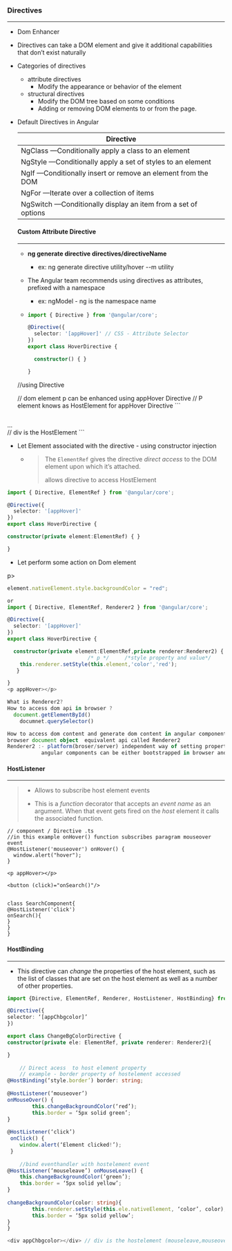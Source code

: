 ### Directives

___

- Dom Enhancer

- Directives can take a DOM element and give it additional capabilities that
  don’t exist naturally

- Categories of directives

  - attribute directives
    - Modify the appearance or behavior of the element
  - structural directives
    - Modify the DOM tree based on some conditions
    - Adding or removing DOM elements to or from the page.

- Default Directives in Angular

  | Directive                                                    |
  | ------------------------------------------------------------ |
  | NgClass —Conditionally apply a class to an element           |
  | NgStyle —Conditionally apply a set of styles to an element   |
  | NgIf —Conditionally insert or remove an element from the DOM |
  | NgFor —Iterate over a collection of items                    |
  | NgSwitch —Conditionally display an item from a set of options |

  

  #### Custom Attribute Directive

  ---

  - **ng generate directive directives/directiveName**

    - ex: ng generate directive utility/hover --m utility

  - The Angular team recommends using directives as attributes, prefixed with a namespace

    - ex: ngModel - ng is the namespace name
  
  - ```typescript
    import { Directive } from '@angular/core';
    
    @Directive({
      selector: '[appHover]' // CSS - Attribute Selector
    })
    export class HoverDirective {
    
      constructor() { }
    
    }
  //using Directive
    <p appHover></p> // dom element p can be enhanced using appHover Directive
				 // P element knows as HostElement for appHover Directive
    ```
    
    

  ```html
<div class="card card-block" appHover>...</div> // div is the HostElement
  ```

  - Let Element associated with the directive - using constructor injection 
  
    - > The `ElementRef` gives the directive *direct access* to the DOM element upon which it’s attached.
      >
      > allows directive to access HostElement
  
  ```typescript
  import { Directive, ElementRef } from '@angular/core';
  
  @Directive({
    selector: '[appHover]'
  })
  export class HoverDirective {
  
  constructor(private element:ElementRef) { }
  
}
  

  ```
  
  - Let perform some action on Dom element 
  <p appHover></>p>
  
  
  
  ```typescript
  element.nativeElement.style.backgroundColor = "red";
  
  or
  import { Directive, ElementRef, Renderer2 } from '@angular/core';
  
  @Directive({
    selector: '[appHover]'
  })
  export class HoverDirective {
  
    constructor(private element:ElementRef,private renderer:Renderer2) {
  							/* p */     /*style property and value*/
      this.renderer.setStyle(this.element,'color','red');
     }

  }
<p appHover></p>
  
What is Renderer2?
  How to access dom api in browser ?
    document.getElementById()
      documnet.querySelector()
  
  How to access dom content and generate dom content in angular components or directives
browser document object  equivalent api called Renderer2
  Renderer2 :- platform(broser/server) independent way of setting properties of an element
			 angular components can be either bootstrapped in browser and server as well
  ```
  
  
  
  #### HostListener

  ---

  > - Allows to subscribe host element  events
>
  > - This is a *function* decorator that accepts an *event name* as an argument. When that event gets fired on the *host* element it calls the associated function.

  

  ```
// component / Directive .ts
  //in this example onHover() function subscribes paragram mouseover event 
  @HostListener('mouseover') onHover() {
    window.alert("hover");
  }
  
  <p appHover></p>
  
  <button (click)="onSearch()"/>
  
  
  class SearchComponent{
  @HostListener('click') 
  onSearch(){
  }
  }
  }
  ```
  
  
  
  #### HostBinding
  
  ---
  
  - This directive can *change* the properties of the host element, such as the list of classes that are set on the host element as well as a number of other properties.
  
  
  
  

```typescript
import {Directive, ElementRef, Renderer, HostListener, HostBinding} from ‘@angular/core’;

@Directive({
selector: ‘[appChbgcolor]’
})

export class ChangeBgColorDirective {
constructor(private ele: ElementRef, private renderer: Renderer2){

}
 
    // Direct acess  to host element property 
    // example - border property of hostelement accessed 
@HostBinding(‘style.border’) border: string;
    
@HostListener(‘mouseover’)
onMouseOver() {
    	this.changeBackgroundColor(‘red’);
		this.border = ‘5px solid green’;
}
    
@HostListener(‘click’)
 onClick() {
    window.alert(‘Element clicked!’);
 }
 
    //bind eventhandler with hostelement event
@HostListener(‘mouseleave’) onMouseLeave() {
    this.changeBackgroundColor(‘green’);
	this.border = ‘5px solid yellow’;
}
    
changeBackgroundColor(color: string){
		this.renderer.setStyle(this.ele.nativeElement, ‘color’, color);
	    this.border = ‘5px solid yellow’;
}
}

<div appChbgcolor></div> // div is the hostelement (mouseleave,mouseover,click) events handled in directive
```

